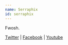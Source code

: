 ```yaml
---
name: Serraphix
id: serraphix
---
```

Fwosh.

[Twitter](https://twitter.com/serraphix) | [Facebook](https://www.facebook.com/serraphix) | [Youtube](https://www.youtube.com/c/serraphix)